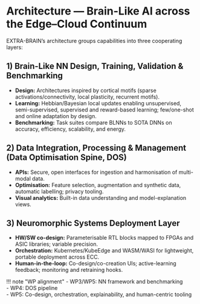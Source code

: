 # Architecture — Brain-Like AI across the Edge–Cloud Continuum

EXTRA-BRAIN’s architecture groups capabilities into three cooperating layers:

## 1) Brain-Like NN Design, Training, Validation & Benchmarking
- **Design:** Architectures inspired by cortical motifs (sparse activations/connectivity, local plasticity, recurrent motifs).  
- **Learning:** Hebbian/Bayesian local updates enabling unsupervised, semi-supervised, supervised and reward-based learning; few/one-shot and online adaptation by design.  
- **Benchmarking:** Task suites compare BLNNs to SOTA DNNs on accuracy, efficiency, scalability, and energy.

## 2) Data Integration, Processing & Management (Data Optimisation Spine, DOS)
- **APIs:** Secure, open interfaces for ingestion and harmonisation of multi-modal data.  
- **Optimisation:** Feature selection, augmentation and synthetic data, automatic labelling; privacy tooling.  
- **Visual analytics:** Built-in data understanding and model-explanation views.

## 3) Neuromorphic Systems Deployment Layer
- **HW/SW co-design:** Parameterisable RTL blocks mapped to FPGAs and ASIC libraries; variable precision.  
- **Orchestration:** Kubernetes/KubeEdge and WASM/WASI for lightweight, portable deployment across ECC.  
- **Human-in-the-loop:** Co-design/co-creation UIs; active-learning feedback; monitoring and retraining hooks.

!!! note "WP alignment"
    - WP3/WP5: NN framework and benchmarking  
    - WP4: DOS pipeline  
    - WP5: Co-design, orchestration, explainability, and human-centric tooling
